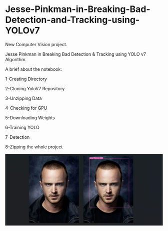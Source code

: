# Jesse-Pinkman-in-Breaking-Bad-Detection-and-Tracking-using-YOLOv7

New Computer Vision project.

Jesse Pinkman in Breaking Bad Detection & Tracking using YOLO v7 Algorithm.

A brief about the notebook:

1-Creating Directory

2-Cloning YoloV7 Repository

3-Unzipping Data

4-Checking for GPU

5-Downloading Weights

6-Training YOLO

7-Detection

8-Zipping the whole project

![](Detection/Screenshot%20(441).png)

